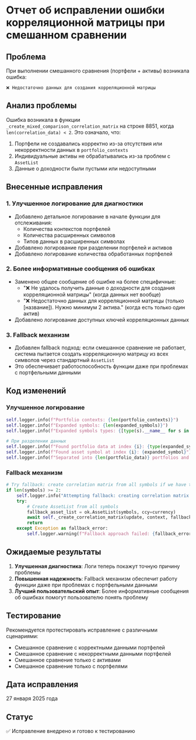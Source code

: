 # Отчет об исправлении ошибки корреляционной матрицы при смешанном сравнении

## Проблема
При выполнении смешанного сравнения (портфели + активы) возникала ошибка:
```
❌ Недостаточно данных для создания корреляционной матрицы
```

## Анализ проблемы
Ошибка возникала в функции `_create_mixed_comparison_correlation_matrix` на строке 8851, когда `len(correlation_data) < 2`. Это означало, что:

1. Портфели не создавались корректно из-за отсутствия или некорректности данных в `portfolio_contexts`
2. Индивидуальные активы не обрабатывались из-за проблем с `AssetList`
3. Данные о доходности были пустыми или недоступными

## Внесенные исправления

### 1. Улучшенное логирование для диагностики
- Добавлено детальное логирование в начале функции для отслеживания:
  - Количества контекстов портфелей
  - Количества расширенных символов
  - Типов данных в расширенных символах
- Добавлено логирование при разделении портфелей и активов
- Добавлено логирование количества обработанных портфелей

### 2. Более информативные сообщения об ошибках
- Заменено общее сообщение об ошибке на более специфичные:
  - "❌ Не удалось получить данные о доходности для создания корреляционной матрицы" (когда данных нет вообще)
  - "❌ Недостаточно данных для корреляционной матрицы (только [название]). Нужно минимум 2 актива." (когда есть только один актив)
- Добавлено логирование доступных ключей корреляционных данных

### 3. Fallback механизм
- Добавлен fallback подход: если смешанное сравнение не работает, система пытается создать корреляционную матрицу из всех символов через стандартный `AssetList`
- Это обеспечивает работоспособность функции даже при проблемах с портфельными данными

## Код изменений

### Улучшенное логирование
```python
self.logger.info(f"Portfolio contexts: {len(portfolio_contexts)}")
self.logger.info(f"Expanded symbols: {len(expanded_symbols)}")
self.logger.info(f"Expanded symbols types: {[type(s).__name__ for s in expanded_symbols]}")

# При разделении данных
self.logger.info(f"Found portfolio data at index {i}: {type(expanded_symbol).__name__}")
self.logger.info(f"Found asset symbol at index {i}: {expanded_symbol}")
self.logger.info(f"Separated into {len(portfolio_data)} portfolios and {len(asset_symbols)} assets")
```

### Fallback механизм
```python
# Try fallback: create correlation matrix from all symbols if we have them
if len(symbols) >= 2:
    self.logger.info("Attempting fallback: creating correlation matrix from all symbols")
    try:
        # Create AssetList from all symbols
        fallback_asset_list = ok.AssetList(symbols, ccy=currency)
        await self._create_correlation_matrix(update, context, fallback_asset_list, symbols, currency)
        return
    except Exception as fallback_error:
        self.logger.warning(f"Fallback approach failed: {fallback_error}")
```

## Ожидаемые результаты
1. **Улучшенная диагностика**: Логи теперь покажут точную причину проблемы
2. **Повышенная надежность**: Fallback механизм обеспечит работу функции даже при проблемах с портфельными данными
3. **Лучший пользовательский опыт**: Более информативные сообщения об ошибках помогут пользователю понять проблему

## Тестирование
Рекомендуется протестировать исправление с различными сценариями:
- Смешанное сравнение с корректными данными портфелей
- Смешанное сравнение с некорректными данными портфелей
- Смешанное сравнение только с активами
- Смешанное сравнение только с портфелями

## Дата исправления
27 января 2025 года

## Статус
✅ Исправление внедрено и готово к тестированию
